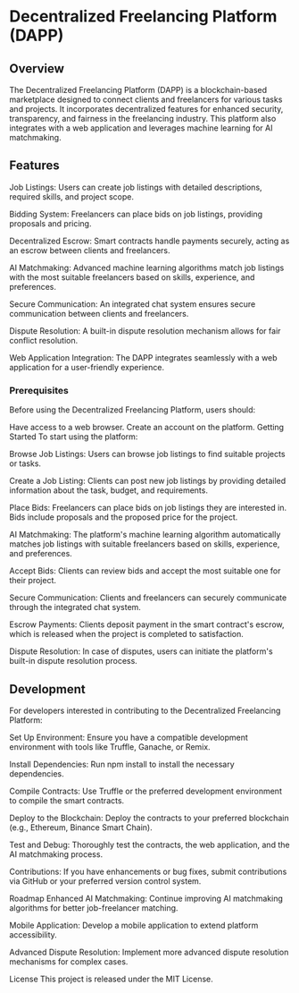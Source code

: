 # Decentralized Freelancing Platform (DAPP)
## Overview
The Decentralized Freelancing Platform (DAPP) is a blockchain-based marketplace designed to connect clients and freelancers for various tasks and projects. It incorporates decentralized features for enhanced security, transparency, and fairness in the freelancing industry. This platform also integrates with a web application and leverages machine learning for AI matchmaking.

## Features
Job Listings: Users can create job listings with detailed descriptions, required skills, and project scope.

Bidding System: Freelancers can place bids on job listings, providing proposals and pricing.

Decentralized Escrow: Smart contracts handle payments securely, acting as an escrow between clients and freelancers.

AI Matchmaking: Advanced machine learning algorithms match job listings with the most suitable freelancers based on skills, experience, and preferences.

Secure Communication: An integrated chat system ensures secure communication between clients and freelancers.

Dispute Resolution: A built-in dispute resolution mechanism allows for fair conflict resolution.

Web Application Integration: The DAPP integrates seamlessly with a web application for a user-friendly experience.

### Prerequisites
Before using the Decentralized Freelancing Platform, users should:

 Have access to a web browser.
 Create an account on the platform.
 Getting Started
 To start using the platform:

Browse Job Listings: Users can browse job listings to find suitable projects or tasks.

Create a Job Listing: Clients can post new job listings by providing detailed information about the task, budget, and requirements.

Place Bids: Freelancers can place bids on job listings they are interested in. Bids include proposals and the proposed price for the project.

AI Matchmaking: The platform's machine learning algorithm automatically matches job listings with suitable freelancers based on skills, experience, and preferences.

Accept Bids: Clients can review bids and accept the most suitable one for their project.

Secure Communication: Clients and freelancers can securely communicate through the integrated chat system.

Escrow Payments: Clients deposit payment in the smart contract's escrow, which is released when the project is completed to satisfaction.

Dispute Resolution: In case of disputes, users can initiate the platform's built-in dispute resolution process.

## Development
For developers interested in contributing to the Decentralized Freelancing Platform:

Set Up Environment: Ensure you have a compatible development environment with tools like Truffle, Ganache, or Remix.

Install Dependencies: Run npm install to install the necessary dependencies.

Compile Contracts: Use Truffle or the preferred development environment to compile the smart contracts.

Deploy to the Blockchain: Deploy the contracts to your preferred blockchain (e.g., Ethereum, Binance Smart Chain).

Test and Debug: Thoroughly test the contracts, the web application, and the AI matchmaking process.

Contributions: If you have enhancements or bug fixes, submit contributions via GitHub or your preferred version control system.

Roadmap
Enhanced AI Matchmaking: Continue improving AI matchmaking algorithms for better job-freelancer matching.

Mobile Application: Develop a mobile application to extend platform accessibility.

Advanced Dispute Resolution: Implement more advanced dispute resolution mechanisms for complex cases.

License
This project is released under the MIT License.
